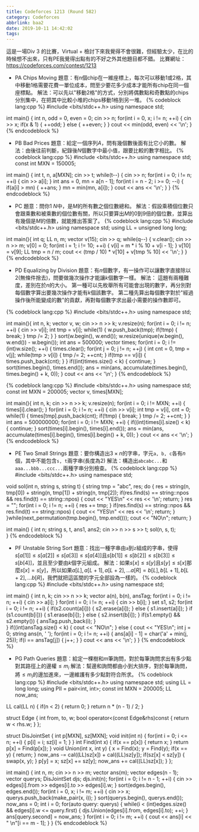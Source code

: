 ```yaml
---
title: Codeforces 1213 (Round 582)
category: Codeforces
abbrlink: baa2
date: 2019-10-11 14:42:02
tags:
---
```

這是一場Div 3 的比賽，Virtual + 檢討下來我覺得不會很難，但經驗太少，在比的時候想不出來，只有PE我覺得出點有的不好之外其他題目都不錯。
比賽網址：https://codeforces.com/contest/1213

* PA Chips Moving
題意：有n個chip在一維座標上，每次可以移動1或2格，其中移動1格需要花費一單位成本，問至少要花多少成本才能所有chip在同一個座標點。
解法：可以先以"移動2格"的方式，分別將偶數點和奇數點的chips分別集中，在把其中比較小堆的chips移動1格到另一堆。
{% codeblock lang:cpp %}
#include <bits/stdc++.h>
using namespace std;
 
int main()
{
    int n, odd = 0, even = 0;
    cin >> n;
    for(int i = 0, x; i != n; ++i)
    {
        cin >> x;
        if(x & 1)
        {
            ++odd;
        }
        else
        {
            ++even;
        }
    }
    cout << min(odd, even) << '\n';
}
{% endcodeblock %}

* PB Bad Prices
題意：給定一個序列$A$，問有幾個數後面有比它小的數。
解法：由後往前判斷，紀錄後$N$個數字中最小值，跟要比較的數字相比。
{% codeblock lang:cpp %}
#include <bits/stdc++.h>
using namespace std;
const int MXN = 150005;
 
int main()
{
    int t, n, a[MXN];
    cin >> t;
    while(t--)
    {
        cin >> n;
        for(int i = 0; i != n; ++i)
        {
            cin >> a[i];
        }
        int ans = 0, mn = a[n - 1];
        for(int i = n - 2; i >= 0; --i)
        {
            if(a[i] > mn)
            {
                ++ans;
            }
            mn = min(mn, a[i]);
        }
        cout << ans << '\n';
    }
}
{% endcodeblock %}

* PC
題意：問你$1~N$中，是$M$的所有數之個位數總和。
解法：假設乘積個位數只會跟乘數和被乘數的個位數有關，所以只要算出$M$的$0$到$9$倍的個位數，並算出有幾個是$M$的倍數，就能推出答案了。
{% codeblock lang:cpp %}
#include <bits/stdc++.h>
using namespace std;
using LL = unsigned long long;
 
int main(){
    int q;
    LL n, m;
    vector<LL> v(15);
    cin >> q;
    while(q--)
    {
        v.clear();
        cin >> n >> m;
        v[0] = 0;
        for(int i = 1; i != 10; ++i)
        {
            v[i] = m * i % 10 + v[i - 1];
        }
        v[10] = v[9];
        LL tmp = n / m;
        cout << (tmp / 10) * v[10] + v[tmp % 10] << '\n';
    }
}
{% endcodeblock %}

* PD Equalizing by Division
題意：有$n$個數字，有一操作可以讓數字直接除以2(無條件捨去)，問要做幾次操作才能讓$k$個數字一樣。
解法：
這題有兩種難度，差別在於$n$的大小。
第一種可以先枚舉所有可能會出現的數字，再分別對每個數字算出要幾次操作才能有$k$個該數字。
第二種先算出每個數字對於"經過操作後所能變成的數"的貢獻，再對每個數字求出最小需要的操作數即可。

{% codeblock lang:cpp %}
#include <bits/stdc++.h>
using namespace std;
 
int main(){
    int n, k;
    vector<int> v, w;
    cin >> n >> k;
    v.resize(n);
    for(int i = 0; i != n; ++i)
    {
        cin >> v[i];
        int tmp = v[i];
        while(1)
        {
            w.push_back(tmp);
            if(!tmp)
            {
                break;
            }
            tmp /= 2;
        }
    }
    sort(w.begin(), w.end());
    w.resize(unique(w.begin(), w.end()) - w.begin());
    int ans = 500000;
    vector<int> times;
    for(int i = 0; i != (int)w.size(); ++i)
    {
        times.clear();
        for(int j = 0; j != n; ++j)
        {
            int cnt = 0, tmp = v[j];
            while(tmp > v[i])
            {
                tmp /= 2;
                ++cnt;
            }
            if(tmp == v[i])
            {
                times.push_back(cnt);
            }
        }
        if((int)times.size() < k)
        {
            continue;
        }
        sort(times.begin(), times.end());
        ans = min(ans, accumulate(times.begin(), times.begin() + k, 0));
    }
    cout << ans << '\n';
}
{% endcodeblock %}

{% codeblock lang:cpp %}
#include <bits/stdc++.h>
using namespace std;
const int MXN = 200005;
vector<int> v, times[MXN];
 
int main(){
    int n, k;
    cin >> n >> k;
    v.resize(n);
    for(int i = 0; i != MXN; ++i)
    {
        times[i].clear();
    }
    for(int i = 0; i != n; ++i)
    {
        cin >> v[i];
        int tmp = v[i], cnt = 0;
        while(1)
        {
            times[tmp].push_back(cnt);
            if(!tmp)
            {
                break;
            }
            tmp /= 2;
            ++cnt;
        }
    }
    int ans = 500000000;
    for(int i = 0; i != MXN; ++i)
    {
        if((int)times[i].size() < k)
        {
            continue;
        }
        sort(times[i].begin(), times[i].end());
        ans = min(ans, accumulate(times[i].begin(), times[i].begin() + k, 0));
    }
    cout << ans << '\n';
}
{% endcodeblock %}

* PE Two Small Strings
題意：要你構造出$3\times n$的字串，字元`a, b, c`各有$n$個，其中不能包含`s, t`兩字串(長度為2)
解法：構造出`abcabc...`和`aaa...bbb...ccc...`兩種字串分別檢查。
{% codeblock lang:cpp %}
#include <bits/stdc++.h>
using namespace std;
 
void sol(int n, string s, string t)
{
    string tmp = "abc", res;
    do
    {
        res = string(n, tmp[0]) + string(n, tmp[1]) + string(n, tmp[2]);
        if(res.find(s) == string::npos && res.find(t) == string::npos)
        {
            cout << "YES\n" << res << '\n';
            return;
        }
        res = "";
        for(int i = 0; i != n; ++i)
        {
            res += tmp;
        }
        if(res.find(s) == string::npos && res.find(t) == string::npos)
        {
            cout << "YES\n" << res << '\n';
            return;
        }
    }while(next_permutation(tmp.begin(), tmp.end()));
    cout << "NO\n";
    return;
}
 
int main()
{
    int n;
    string s, t, ans1, ans2;
    cin >> n >> s >> t;
    sol(n, s, t);    
}
{% endcodeblock %}

* PF Unstable String Sort
題意：找出一種字串由`a`到`z`組成的字串，使得$s[a[1]]\leq s[a[2]]\leq s[a[3]]\leq s[a[4]]$且$s[b[1]]\leq s[b[2]]\leq s[b[3]]\leq s[b[4]]$，並且至少要由$k$個字元組成。
解法：如果$s[x]\leq s[y]$且$s[y]\leq s[x]$那麼$s[x]=s[y]$，所以如果$a[L], a[L+1], a[L+2], ... a[R]=b[L], b[L+1], b[L+2], ... b[R]$，我們就把這區間的字元全部設為一樣的。
{% codeblock lang:cpp %}
#include <bits/stdc++.h>
using namespace std;
 
int main()
{
    int n, k;
    cin >> n >> k;
    vector<int> a(n), b(n), ansTag;
    for(int i = 0; i != n; ++i)
    {
        cin >> a[i];
    }
    for(int i = 0; i != n; ++i)
    {
        cin >> b[i];
    }
    set<int> s1, s2;
    for(int i = 0; i != n; ++i)
    {
        if(s2.count(a[i]))
        {
            s2.erase(a[i]);
        }
        else
        {
            s1.insert(a[i]);
        }
        if (s1.count(b[i]))
        {
            s1.erase(b[i]);
        }
        else
        {
            s2.insert(b[i]);
        }
        if(s1.empty() && s2.empty())
        {
            ansTag.push_back(i);
        }        
    }
    if((int)ansTag.size() < k)
    {
        cout << "NO\n";
    }
    else
    {
        cout << "YES\n";
        int j = 0;
        string ans(n, ' ');
        for(int i = 0; i != n; ++i)
        {
            ans[a[i] - 1] = char('a' + min(j, 25));
            if(i == ansTag[j])
            {
                j++;
            }
        }
        cout << ans << '\n';
    }
}
{% endcodeblock %}

* PG Path Queries
題意：給定一棵樹和$m$筆詢問，對於每筆詢問求出有多少點對其路徑上的邊權$\leq m_i$
解法：幫邊和詢問都由小到大排序，對於每筆詢問，將$\leq m_i$的邊加進來，一邊維護有多少點對符合所求。
{% codeblock lang:cpp %}
#include <bits/stdc++.h>
using namespace std;
using LL = long long;
using PII = pair<int, int>;
const int MXN = 200005;
LL now_ans;
 
LL cal(LL n)
{
    if(n < 2)
    {
        return 0;
    }
    return n * (n - 1) / 2;
}
 
struct Edge
{
    int from, to, w;
    bool operator<(const Edge&rhs)const
    {
        return w < rhs.w;
    }
};
 
struct DisJointSet
{
    int p[MXN], sz[MXN];
    void init(int n)
    {
        for(int i = 0; i <= n; ++i)
        {
            p[i] = i;
            sz[i] = 1;
        }
    }
    int Find(int x)
    {
        if(x == p[x])
        {
            return x;
        }
        return p[x] = Find(p[x]);
    }
    void Union(int x, int y)
    {
        x = Find(x);
        y = Find(y);
        if(x == y)
        {
            return;
        }
        now_ans -= cal((LL)sz[x]) + cal((LL)sz[y]);
        if(sz[x] < sz[y])
        {
            swap(x, y);
        }
        p[y] = x;
        sz[x] += sz[y];
        now_ans += cal((LL)sz[x]);
    }
};
 
int main()
{
    int n, m;
    cin >> n >> m;
    vector<LL> ans(m);
    vector<Edge> edges(n - 1);
    vector<PII> querys;
    DisJointSet djs;
    djs.init(n);
    for(int i = 0; i != n - 1; ++i)
    {
        cin >> edges[i].from >> edges[i].to >> edges[i].w;
    }
    sort(edges.begin(), edges.end());
    for(int i = 0, x; i != m; ++i)
    {
        cin >> x;
        querys.push_back(make_pair(x, i));
    }
    sort(querys.begin(), querys.end());
    now_ans = 0;
    int i = 0;
    for(auto query: querys)
    {
        while(i < (int)edges.size() && edges[i].w <= query.first)
        {
            djs.Union(edges[i].from, edges[i].to);
            ++i;
        }
        ans[query.second] = now_ans;
    }
    for(int i = 0; i != m; ++i)
    {
        cout << ans[i] << " \n"[i == m - 1];
    }
}
{% endcodeblock %}